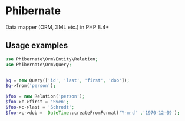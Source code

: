 # Phibernate
Data mapper (ORM, XML etc.) in PHP 8.4+

## Usage examples


```php
use Phibernate\Orm\Entity\Relation;
use Phibernate\Orm\Query;


$q = new Query(['id', 'last', 'first', 'dob']);
$q->from('person');

$foo = new Relation('person');
$foo->c->first = 'Sven';
$foo->c->last = 'Schrodt';
$foo->c->dob =  DateTime::createFromFormat('Y-m-d' ,'1970-12-09');
```

